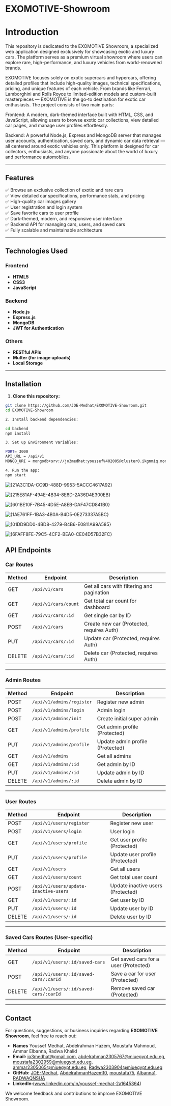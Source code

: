 # EXOMOTIVE-Showroom
# Introduction
This repository is dedicated to the EXOMOTIVE Showroom, a specialized web application designed exclusively for showcasing exotic and luxury cars. The platform serves as a premium virtual showroom where users can explore rare, high-performance, and luxury vehicles from world-renowned brands.

EXOMOTIVE focuses solely on exotic supercars and hypercars, offering detailed profiles that include high-quality images, technical specifications, pricing, and unique features of each vehicle. From brands like Ferrari, Lamborghini and Rolls Royce to limited-edition models and custom-built masterpieces — EXOMOTIVE is the go-to destination for exotic car enthusiasts.
The project consists of two main parts:

Frontend: A modern, dark-themed interface built with HTML, CSS, and JavaScript, allowing users to browse exotic car collections, view detailed car pages, and manage user profiles effortlessly.

Backend: A powerful Node.js, Express and MongoDB server that manages user accounts, authentication, saved cars, and dynamic car data retrieval — all centered around exotic vehicles only.
This platform is designed for car collectors, enthusiasts, and anyone passionate about the world of luxury and performance automobiles.

---

## Features

✅ Browse an exclusive collection of exotic and rare cars  
✅ View detailed car specifications, performance stats, and pricing  
✅ High-quality car images gallery  
✅ User registration and login system  
✅ Save favorite cars to user profile  
✅ Dark-themed, modern, and responsive user interface  
✅ Backend API for managing cars, users, and saved cars  
✅ Fully scalable and maintainable architecture  

---

## Technologies Used

### Frontend
- **HTML5**
- **CSS3**
- **JavaScript**

### Backend
- **Node.js**
- **Express.js**
- **MongoDB**
- **JWT for Authentication**

### Others
- **RESTful APIs**
- **Multer (for image uploads)**
- **Local Storage**

---

## Installation

1. **Clone this repository:**

```bash
git clone https://github.com/JOE-Medhat/EXOMOTIVE-Showroom.git
cd EXOMOTIVE-Showroom

2. Install backend dependencies:

cd backend
npm install

3. Set up Environment Variables:

PORT= 3000
API_URL = /api/v1
MONGO_URI = mongodb+srv://jo3medhat:youssef%402005@cluster0.ikgnmiq.mongodb.net/?retryWrites=true&w=majority&appName=Cluster0

4. Run the app:
npm start

```

![{21A3C1DA-CC9D-488D-9953-5ACCC4617A92}](https://github.com/user-attachments/assets/17a9dddd-ee4f-475b-9908-1a6b46cb0730)

![{215E81AF-494E-4B34-8E8D-2A36D4E300EB}](https://github.com/user-attachments/assets/76c524fd-c4d0-42bf-baef-23005f9cc36e)

![{601BE10F-7B45-4D5E-A8EB-DAF47CD841B0}](https://github.com/user-attachments/assets/1c4705c9-a283-4cff-8736-a8e3ae28ff93)

![{1AE761FF-1BA3-4B0A-B4D5-0E273337A5BC}](https://github.com/user-attachments/assets/c2db0c46-a36f-420a-aa80-5d612bca360f)

![{01DD9DD0-4BD8-4279-B4B6-E0811A99A585}](https://github.com/user-attachments/assets/4705c72a-db97-4819-aea2-4964ef7b5e7c)

![{6FAFF8FE-79C5-4CF2-BEA0-CE04D57B32FC}](https://github.com/user-attachments/assets/e9157e1a-8c54-49ef-8fdb-582c4f5b51b8)

## API Endpoints

### Car Routes

| Method | Endpoint                    | Description                                   |
|--------|----------------------------|------------------------------------------------|
| GET    | `/api/v1/cars`             | Get all cars with filtering and pagination     |
| GET    | `/api/v1/cars/count`       | Get total car count for dashboard              |
| GET    | `/api/v1/cars/:id`         | Get single car by ID                           |
| POST   | `/api/v1/cars`             | Create new car (Protected, requires Auth)      |
| PUT    | `/api/v1/cars/:id`         | Update car (Protected, requires Auth)          |
| DELETE | `/api/v1/cars/:id`         | Delete car (Protected, requires Auth)          |

---

### Admin Routes

| Method | Endpoint                       | Description                        |
|--------|--------------------------------|------------------------------------|
| POST   | `/api/v1/admins/register`      | Register new admin                 |
| POST   | `/api/v1/admins/login`         | Admin login                        |
| POST   | `/api/v1/admins/init`          | Create initial super admin         |
| GET    | `/api/v1/admins/profile`       | Get admin profile (Protected)      |
| PUT    | `/api/v1/admins/profile`       | Update admin profile (Protected)   |
| GET    | `/api/v1/admins`               | Get all admins                     |
| GET    | `/api/v1/admins/:id`           | Get admin by ID                    |
| PUT    | `/api/v1/admins/:id`           | Update admin by ID                 |
| DELETE | `/api/v1/admins/:id`           | Delete admin by ID                 |

---

### User Routes

| Method | Endpoint                              | Description                        |
|--------|---------------------------------------|------------------------------------|
| POST   | `/api/v1/users/register`              | Register new user                  |
| POST   | `/api/v1/users/login`                 | User login                         |
| GET    | `/api/v1/users/profile`               | Get user profile (Protected)       |
| PUT    | `/api/v1/users/profile`               | Update user profile (Protected)    |
| GET    | `/api/v1/users`                       | Get all users                      |
| GET    | `/api/v1/users/count`                 | Get total user count               |
| POST   | `/api/v1/users/update-inactive-users` | Update inactive users (Protected)  |
| GET    | `/api/v1/users/:id`                   | Get user by ID                     |
| PUT    | `/api/v1/users/:id`                   | Update user by ID                  |
| DELETE | `/api/v1/users/:id`                   | Delete user by ID                  |

---

### Saved Cars Routes (User-specific)

| Method | Endpoint                                   | Description                          |
|--------|--------------------------------------------|--------------------------------------|
| GET    | `/api/v1/users/:id/saved-cars`             | Get saved cars for a user (Protected)|
| POST   | `/api/v1/users/:id/saved-cars/:carId`      | Save a car for user (Protected)      |
| DELETE | `/api/v1/users/:id/saved-cars/:carId`      | Remove saved car (Protected)         |

---

## Contact

For questions, suggestions, or business inquiries regarding **EXOMOTIVE Showroom**, feel free to reach out:

- **Names** Youssef Medhat, Abdelrahman Hazem, Moustafa Mahmoud, Ammar Elbanna, Radwa Khalid
- **Email:** jo3medhat@gmail.com, abdelrahman2305767@miuegypt.edu.eg, moustafa2302959@miuegypt.edu.eg, ammar2305065@miuegypt.edu.eg, Radwa2303904@miuegypt.edu.eg
- **GitHub:** [JOE-Medhat](https://github.com/JOE-Medhat), [AbdelrahmanHazem10](https://github.com/AbdelrahmanHazem10), [moustafa75](https://github.com/moustafa75), [Albanna1](https://github.com/Albanna1), [RADWAQNSUA](https://github.com/RADWAQNSUA)
- **LinkedIn:**(www.linkedin.com/in/youssef-medhat-2a1645364)

We welcome feedback and contributions to improve EXOMOTIVE Showroom.
